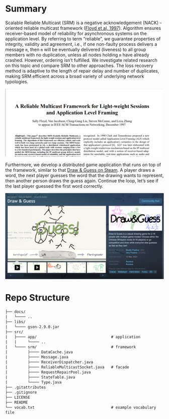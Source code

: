 # Summary

Scalable Reliable Multicast (SRM) is a negative acknowledgement (NACK) -oriented reliable multicast framework ([Floyd et al, 1997](https://doi.org/10.1109/90.650139)). Algorithm ensures receiver-based model of reliability for asynchronous systems on the application level. By referring to term “reliable”, we guarantee properties of integrity, validity and agreement, i.e., if one non-faulty process delivers a message `m`, then `m` will be eventually delivered (liveness) to all group members with no duplication, unless all nodes holding `m` have already crashed. However, ordering isn’t fulfilled. We investigate related research on this topic and compare SRM to other approaches. The loss recovery method is adaptive to the length of repair delay and number of duplicates, making SRM efficient across a broad variety of underlying network typologies.

<p align="center">
  <img src="/docs/srm_paper.png" width="600">
</p>

Furthermore, we develop a distributed game application that runs on top of the framework, similar to that [Draw & Guess on Steam](https://store.steampowered.com/app/1483870/Draw__Guess/). A player draws a word, the next player guesses the word that the drawing wants to represent, then another person draws the guess again. Continue the loop, let’s see if the last player guessed the first word correctly.

<p align="center">
  <img src="/docs/dag_steam.png" width="600">
</p>


# Repo Structure

```
├── docs/
|   └──── ..
├── libs/
|   └──── gson-2.9.0.jar
├── src/
|   ├──── app/                                 # application
|   |     └──── ..
|   └──── srm/                                 # framework
|         ├──── DataCache.java
|         ├──── Message.java
|         ├──── ReceiverDispatcher.java
|         ├──── ReliableMulticastSocket.java   # facade
|         ├──── RequestRepairPool.java
|         ├──── StateTable.java
|         └──── Type.java
├── .gitattributes
├── .gitignore
├── LICENSE
├── README
└── vocab.txt                                  # example vocabulary file
```

